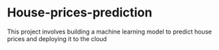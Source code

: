# House-prices-prediction
This project involves building a machine learning model  to predict house prices and deploying it to the cloud
